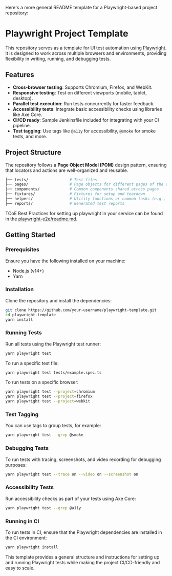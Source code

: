 Here's a more general README template for a Playwright-based project repository:

# Playwright Project Template

This repository serves as a template for UI test automation using [Playwright](https://playwright.dev). It is designed to work across multiple browsers and environments, providing flexibility in writing, running, and debugging tests.

## Features

- **Cross-browser testing**: Supports Chromium, Firefox, and WebKit.
- **Responsive testing**: Test on different viewports (mobile, tablet, desktop).
- **Parallel test execution**: Run tests concurrently for faster feedback.
- **Accessibility tests**: Integrate basic accessibility checks using libraries like Axe Core.
- **CI/CD ready**: Sample Jenkinsfile included for integrating with your CI pipeline.
- **Test tagging**: Use tags like `@a11y` for accessibility, `@smoke` for smoke tests, and more.

## Project Structure

The repository follows a **Page Object Model (POM)** design pattern, ensuring that locators and actions are well-organized and reusable.

```sh
├── tests/                  # Test files
├── pages/                  # Page objects for different pages of the application
├── components/             # Common components shared across pages
├── fixtures/               # Fixtures for setup and teardown
├── helpers/                # Utility functions or common tasks (e.g., login)
├── reports/                # Generated test reports
```

TCoE Best Practices for setting up playwright in your service can be found in the [playwright-e2e/readme.md](https://github.com/hmcts/tcoe-playwright-example/blob/master/playwright-e2e/README.md).

## Getting Started

### Prerequisites

Ensure you have the following installed on your machine:

- Node.js (v14+)
- Yarn

### Installation

Clone the repository and install the dependencies:

```bash
git clone https://github.com/your-username/playwright-template.git
cd playwright-template
yarn install
```

### Running Tests

Run all tests using the Playwright test runner:

```bash
yarn playwright test
```

To run a specific test file:

```bash
yarn playwright test tests/example.spec.ts
```

To run tests on a specific browser:

```bash
yarn playwright test --project=chromium
yarn playwright test --project=firefox
yarn playwright test --project=webkit
```

### Test Tagging

You can use tags to group tests, for example:

```bash
yarn playwright test --grep @smoke
```

### Debugging Tests

To run tests with tracing, screenshots, and video recording for debugging purposes:

```bash
yarn playwright test --trace on --video on --screenshot on
```

### Accessibility Tests

Run accessibility checks as part of your tests using Axe Core:

```bash
yarn playwright test --grep @a11y
```

### Running in CI

To run tests in CI, ensure that the Playwright dependencies are installed in the CI environment:

```bash
yarn playwright install
```

This template provides a general structure and instructions for setting up and running Playwright tests while making the project CI/CD-friendly and easy to scale.
